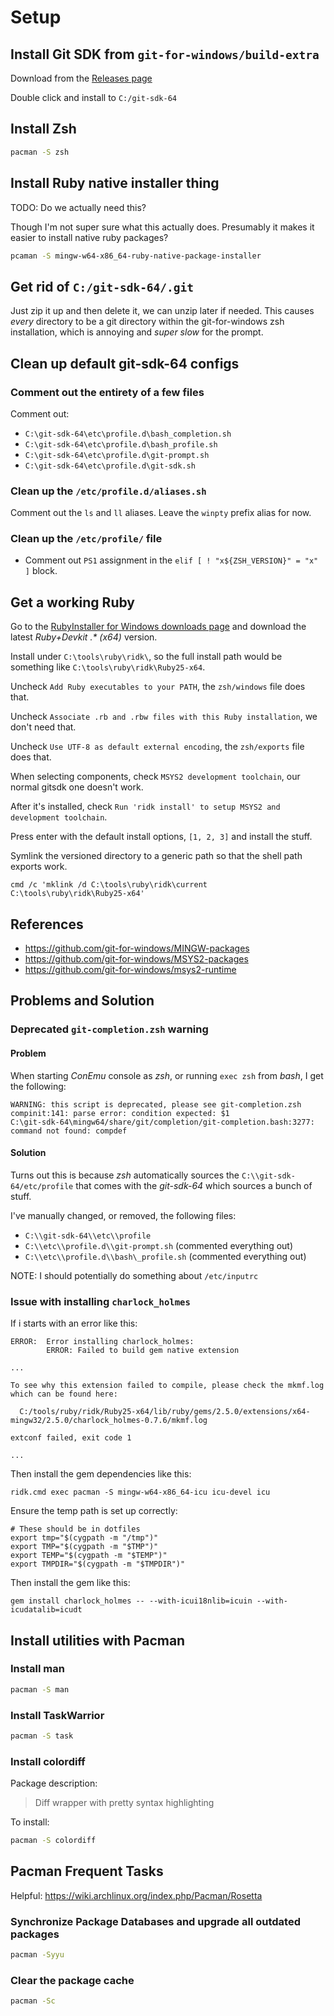 # Setup

## Install Git SDK from `git-for-windows/build-extra`

Download from the [Releases page](https://github.com/git-for-windows/build-extra/releases)

Double click and install to `C:/git-sdk-64`

## Install Zsh

```bash
pacman -S zsh
```

## Install Ruby native installer thing

TODO: Do we actually need this?

Though I'm not super sure what this actually does. Presumably it makes it easier
to install native ruby packages?

```bash
pcaman -S mingw-w64-x86_64-ruby-native-package-installer
```

## Get rid of `C:/git-sdk-64/.git`

Just zip it up and then delete it, we can unzip later if needed. This causes _every_
directory to be a git directory within the git-for-windows zsh installation, which
is annoying and _super slow_ for the prompt.

## Clean up default git-sdk-64 configs

### Comment out the entirety of a few files

Comment out:

- `C:\git-sdk-64\etc\profile.d\bash_completion.sh`
- `C:\git-sdk-64\etc\profile.d\bash_profile.sh`
- `C:\git-sdk-64\etc\profile.d\git-prompt.sh`
- `C:\git-sdk-64\etc\profile.d\git-sdk.sh`

### Clean up the `/etc/profile.d/aliases.sh`

Comment out the `ls` and `ll` aliases. Leave the `winpty` prefix alias for now.

### Clean up the `/etc/profile/` file

- Comment out `PS1` assignment in the `elif [ ! "x${ZSH_VERSION}" = "x" ]` block.

## Get a working Ruby

Go to the [RubyInstaller for Windows downloads page](https://rubyinstaller.org/downloads/)
and download the latest _Ruby+Devkit .* (x64)_ version.

Install under `C:\tools\ruby\ridk\`, so the full install path would be something
like `C:\tools\ruby\ridk\Ruby25-x64`.

Uncheck `Add Ruby executables to your PATH`, the `zsh/windows` file does that.

Uncheck `Associate .rb and .rbw files with this Ruby installation`, we don't need
that.

Uncheck `Use UTF-8 as default external encoding`, the `zsh/exports` file does that.

When selecting components, check `MSYS2 development toolchain`, our normal gitsdk
one doesn't work.

After it's installed, check `Run 'ridk install' to setup MSYS2 and development toolchain`.

Press enter with the default install options, `[1, 2, 3]` and install the stuff.

Symlink the versioned directory to a generic path so that the shell path exports
work.

```
cmd /c 'mklink /d C:\tools\ruby\ridk\current C:\tools\ruby\ridk\Ruby25-x64'
```

## References

- <https://github.com/git-for-windows/MINGW-packages>
- <https://github.com/git-for-windows/MSYS2-packages>
- <https://github.com/git-for-windows/msys2-runtime>

## Problems and Solution

### Deprecated `git-completion.zsh` warning

#### Problem

When starting _ConEmu_ console as _zsh_, or running `exec zsh` from _bash_, I get
the following:

```
WARNING: this script is deprecated, please see git-completion.zsh
compinit:141: parse error: condition expected: $1
C:\git-sdk-64\mingw64/share/git/completion/git-completion.bash:3277: command not found: compdef
```

#### Solution

Turns out this is because _zsh_ automatically sources the `C:\\git-sdk-64/etc/profile`
that comes with the _git-sdk-64_ which sources a bunch of stuff.

I've manually changed, or removed, the following files:

- `C:\\git-sdk-64\\etc\\profile`
- `C:\\etc\\profile.d\\git-prompt.sh` (commented everything out)
- `C:\\etc\\profile.d\\bash\_profile.sh` (commented everything out)

NOTE: I should potentially do something about `/etc/inputrc`

### Issue with installing `charlock_holmes`

If i starts with an error like this:

```
ERROR:  Error installing charlock_holmes:
        ERROR: Failed to build gem native extension

...

To see why this extension failed to compile, please check the mkmf.log which can be found here:

  C:/tools/ruby/ridk/Ruby25-x64/lib/ruby/gems/2.5.0/extensions/x64-mingw32/2.5.0/charlock_holmes-0.7.6/mkmf.log

extconf failed, exit code 1

...
```

Then install the gem dependencies like this:

```
ridk.cmd exec pacman -S mingw-w64-x86_64-icu icu-devel icu
```

Ensure the temp path is set up correctly:

```
# These should be in dotfiles
export tmp="$(cygpath -m "/tmp")"
export TMP="$(cygpath -m "$TMP")"
export TEMP="$(cygpath -m "$TEMP")"
export TMPDIR="$(cygpath -m "$TMPDIR")"
```

Then install the gem like this:

```
gem install charlock_holmes -- --with-icui18nlib=icuin --with-icudatalib=icudt
```

## Install utilities with Pacman

### Install man

```bash
pacman -S man
```

### Install TaskWarrior

```bash
pacman -S task
```

### Install colordiff

Package description:

> Diff wrapper with pretty syntax highlighting

To install:

```bash
pacman -S colordiff
```

## Pacman Frequent Tasks

Helpful: <https://wiki.archlinux.org/index.php/Pacman/Rosetta>

### Synchronize Package Databases and upgrade all outdated packages

```bash
pacman -Syyu
```

### Clear the package cache

```bash
pacman -Sc
```

